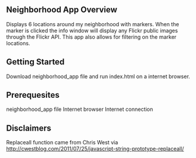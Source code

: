 Neighborhood App Overview
-------------------------
Displays 6 locations around my neighborhood with markers. When the marker is clicked the info window will display any Flickr public images through the Flickr API. This app also allows for filtering on the marker locations.

Getting Started
-------------------------
Download neighborhood_app file and run index.html on a internet browser.

Prerequesites
-------------------------
neighborhood_app file
Internet browser
Internet connection

Disclaimers
-------------------------
Replaceall function came from Chris West via http://cwestblog.com/2011/07/25/javascript-string-prototype-replaceall/
